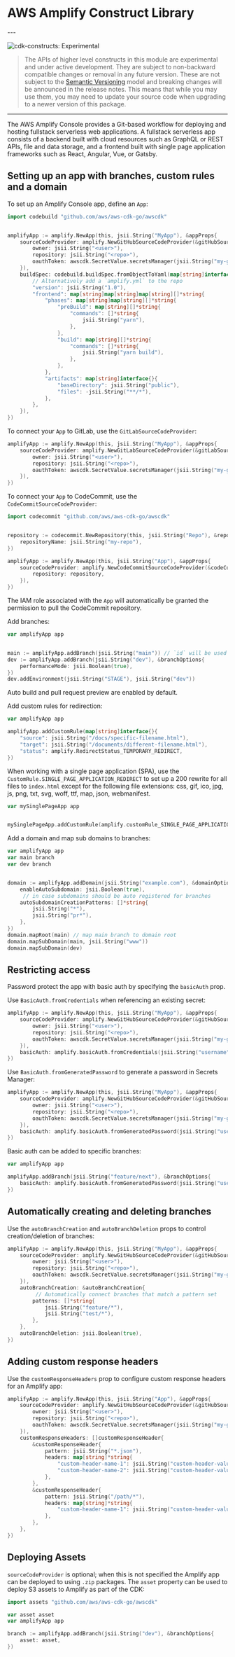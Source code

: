 # AWS Amplify Construct Library

<!--BEGIN STABILITY BANNER-->---


![cdk-constructs: Experimental](https://img.shields.io/badge/cdk--constructs-experimental-important.svg?style=for-the-badge)

> The APIs of higher level constructs in this module are experimental and under active development.
> They are subject to non-backward compatible changes or removal in any future version. These are
> not subject to the [Semantic Versioning](https://semver.org/) model and breaking changes will be
> announced in the release notes. This means that while you may use them, you may need to update
> your source code when upgrading to a newer version of this package.

---
<!--END STABILITY BANNER-->

The AWS Amplify Console provides a Git-based workflow for deploying and hosting fullstack serverless web applications. A fullstack serverless app consists of a backend built with cloud resources such as GraphQL or REST APIs, file and data storage, and a frontend built with single page application frameworks such as React, Angular, Vue, or Gatsby.

## Setting up an app with branches, custom rules and a domain

To set up an Amplify Console app, define an `App`:

```go
import codebuild "github.com/aws/aws-cdk-go/awscdk"


amplifyApp := amplify.NewApp(this, jsii.String("MyApp"), &appProps{
	sourceCodeProvider: amplify.NewGitHubSourceCodeProvider(&gitHubSourceCodeProviderProps{
		owner: jsii.String("<user>"),
		repository: jsii.String("<repo>"),
		oauthToken: awscdk.SecretValue.secretsManager(jsii.String("my-github-token")),
	}),
	buildSpec: codebuild.buildSpec.fromObjectToYaml(map[string]interface{}{
		// Alternatively add a `amplify.yml` to the repo
		"version": jsii.String("1.0"),
		"frontend": map[string]map[string]map[string][]*string{
			"phases": map[string]map[string][]*string{
				"preBuild": map[string][]*string{
					"commands": []*string{
						jsii.String("yarn"),
					},
				},
				"build": map[string][]*string{
					"commands": []*string{
						jsii.String("yarn build"),
					},
				},
			},
			"artifacts": map[string]interface{}{
				"baseDirectory": jsii.String("public"),
				"files": -jsii.String("**/*"),
			},
		},
	}),
})
```

To connect your `App` to GitLab, use the `GitLabSourceCodeProvider`:

```go
amplifyApp := amplify.NewApp(this, jsii.String("MyApp"), &appProps{
	sourceCodeProvider: amplify.NewGitLabSourceCodeProvider(&gitLabSourceCodeProviderProps{
		owner: jsii.String("<user>"),
		repository: jsii.String("<repo>"),
		oauthToken: awscdk.SecretValue.secretsManager(jsii.String("my-gitlab-token")),
	}),
})
```

To connect your `App` to CodeCommit, use the `CodeCommitSourceCodeProvider`:

```go
import codecommit "github.com/aws/aws-cdk-go/awscdk"


repository := codecommit.NewRepository(this, jsii.String("Repo"), &repositoryProps{
	repositoryName: jsii.String("my-repo"),
})

amplifyApp := amplify.NewApp(this, jsii.String("App"), &appProps{
	sourceCodeProvider: amplify.NewCodeCommitSourceCodeProvider(&codeCommitSourceCodeProviderProps{
		repository: repository,
	}),
})
```

The IAM role associated with the `App` will automatically be granted the permission
to pull the CodeCommit repository.

Add branches:

```go
var amplifyApp app


main := amplifyApp.addBranch(jsii.String("main")) // `id` will be used as repo branch name
dev := amplifyApp.addBranch(jsii.String("dev"), &branchOptions{
	performanceMode: jsii.Boolean(true),
})
dev.addEnvironment(jsii.String("STAGE"), jsii.String("dev"))
```

Auto build and pull request preview are enabled by default.

Add custom rules for redirection:

```go
var amplifyApp app

amplifyApp.addCustomRule(map[string]interface{}{
	"source": jsii.String("/docs/specific-filename.html"),
	"target": jsii.String("/documents/different-filename.html"),
	"status": amplify.RedirectStatus_TEMPORARY_REDIRECT,
})
```

When working with a single page application (SPA), use the
`CustomRule.SINGLE_PAGE_APPLICATION_REDIRECT` to set up a 200
rewrite for all files to `index.html` except for the following
file extensions: css, gif, ico, jpg, js, png, txt, svg, woff,
ttf, map, json, webmanifest.

```go
var mySinglePageApp app


mySinglePageApp.addCustomRule(amplify.customRule_SINGLE_PAGE_APPLICATION_REDIRECT())
```

Add a domain and map sub domains to branches:

```go
var amplifyApp app
var main branch
var dev branch


domain := amplifyApp.addDomain(jsii.String("example.com"), &domainOptions{
	enableAutoSubdomain: jsii.Boolean(true),
	 // in case subdomains should be auto registered for branches
	autoSubdomainCreationPatterns: []*string{
		jsii.String("*"),
		jsii.String("pr*"),
	},
})
domain.mapRoot(main) // map main branch to domain root
domain.mapSubDomain(main, jsii.String("www"))
domain.mapSubDomain(dev)
```

## Restricting access

Password protect the app with basic auth by specifying the `basicAuth` prop.

Use `BasicAuth.fromCredentials` when referencing an existing secret:

```go
amplifyApp := amplify.NewApp(this, jsii.String("MyApp"), &appProps{
	sourceCodeProvider: amplify.NewGitHubSourceCodeProvider(&gitHubSourceCodeProviderProps{
		owner: jsii.String("<user>"),
		repository: jsii.String("<repo>"),
		oauthToken: awscdk.SecretValue.secretsManager(jsii.String("my-github-token")),
	}),
	basicAuth: amplify.basicAuth.fromCredentials(jsii.String("username"), awscdk.SecretValue.secretsManager(jsii.String("my-github-token"))),
})
```

Use `BasicAuth.fromGeneratedPassword` to generate a password in Secrets Manager:

```go
amplifyApp := amplify.NewApp(this, jsii.String("MyApp"), &appProps{
	sourceCodeProvider: amplify.NewGitHubSourceCodeProvider(&gitHubSourceCodeProviderProps{
		owner: jsii.String("<user>"),
		repository: jsii.String("<repo>"),
		oauthToken: awscdk.SecretValue.secretsManager(jsii.String("my-github-token")),
	}),
	basicAuth: amplify.basicAuth.fromGeneratedPassword(jsii.String("username")),
})
```

Basic auth can be added to specific branches:

```go
var amplifyApp app

amplifyApp.addBranch(jsii.String("feature/next"), &branchOptions{
	basicAuth: amplify.basicAuth.fromGeneratedPassword(jsii.String("username")),
})
```

## Automatically creating and deleting branches

Use the `autoBranchCreation` and `autoBranchDeletion` props to control creation/deletion
of branches:

```go
amplifyApp := amplify.NewApp(this, jsii.String("MyApp"), &appProps{
	sourceCodeProvider: amplify.NewGitHubSourceCodeProvider(&gitHubSourceCodeProviderProps{
		owner: jsii.String("<user>"),
		repository: jsii.String("<repo>"),
		oauthToken: awscdk.SecretValue.secretsManager(jsii.String("my-github-token")),
	}),
	autoBranchCreation: &autoBranchCreation{
		 // Automatically connect branches that match a pattern set
		patterns: []*string{
			jsii.String("feature/*"),
			jsii.String("test/*"),
		},
	},
	autoBranchDeletion: jsii.Boolean(true),
})
```

## Adding custom response headers

Use the `customResponseHeaders` prop to configure custom response headers for an Amplify app:

```go
amplifyApp := amplify.NewApp(this, jsii.String("App"), &appProps{
	sourceCodeProvider: amplify.NewGitHubSourceCodeProvider(&gitHubSourceCodeProviderProps{
		owner: jsii.String("<user>"),
		repository: jsii.String("<repo>"),
		oauthToken: awscdk.SecretValue.secretsManager(jsii.String("my-github-token")),
	}),
	customResponseHeaders: []customResponseHeader{
		&customResponseHeader{
			pattern: jsii.String("*.json"),
			headers: map[string]*string{
				"custom-header-name-1": jsii.String("custom-header-value-1"),
				"custom-header-name-2": jsii.String("custom-header-value-2"),
			},
		},
		&customResponseHeader{
			pattern: jsii.String("/path/*"),
			headers: map[string]*string{
				"custom-header-name-1": jsii.String("custom-header-value-2"),
			},
		},
	},
})
```

## Deploying Assets

`sourceCodeProvider` is optional; when this is not specified the Amplify app can be deployed to using `.zip` packages. The `asset` property can be used to deploy S3 assets to Amplify as part of the CDK:

```go
import assets "github.com/aws/aws-cdk-go/awscdk"

var asset asset
var amplifyApp app

branch := amplifyApp.addBranch(jsii.String("dev"), &branchOptions{
	asset: asset,
})
```

